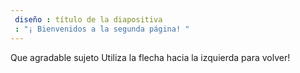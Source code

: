 ```yaml
---
 diseño : título de la diapositiva
 : "¡ Bienvenidos a la segunda página! "
---
```

Que agradable sujeto
Utiliza la flecha hacia la izquierda para volver!
